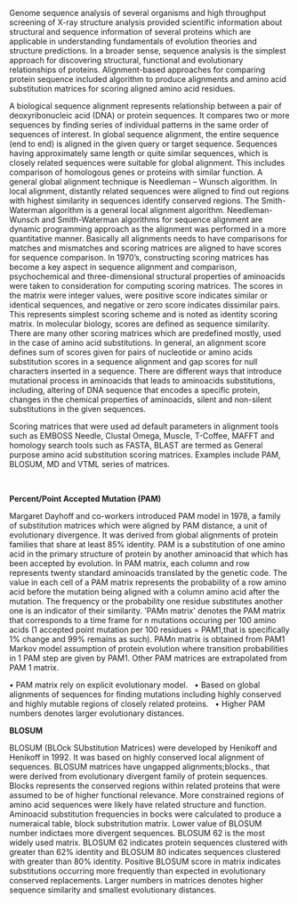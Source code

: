 Genome sequence analysis of several organisms and high throughput screening of X-ray structure analysis provided scientific information about structural and sequence information of several proteins which are applicable in understanding fundamentals of evolution theories and structure predictions. In a broader sense, sequence analysis is the simplest approach for discovering structural, functional and evolutionary relationships of proteins. Alignment-based approaches for comparing protein sequence included algorithm to produce alignments and amino acid substitution matrices for scoring aligned amino acid residues.  

A biological sequence alignment represents relationship between a pair of deoxyribonucleic acid (DNA) or protein sequences. It compares two or more sequences by finding series of individual patterns in the same order of sequences of interest. In global sequence alignment, the entire sequence (end to end) is aligned in the given query or target sequence. Sequences having approximately same length or quite similar sequences, which is closely related sequences were suitable for global alignment. This includes comparison of homologous genes or proteins with similar function. A general global alignment technique is Needleman – Wunsch algorithm. In local alignment, distantly related sequences were aligned to find out regions with highest similarity in sequences identify conserved regions. The Smith- Waterman algorithm is a general local alignment algorithm. Needleman-Wunsch and Smith-Waterman algorithms for sequence alignment are dynamic programming approach as the alignment was performed in a more quantitative manner. Basically all alignments needs to have comparisons for matches and mismatches and scoring matrices are aligned to have scores for sequence comparison. In 1970’s, constructing scoring matrices has become a key aspect in sequence alignment and comparison, psychochemical and three-dimensional structural properties of aminoacids were taken to consideration for computing scoring matrices. The scores in the matrix were integer values, were positive score indicates similar or identical sequences, and negative or zero score indicates dissimilar pairs. This represents simplest scoring scheme and is noted as identity scoring matrix. In molecular biology, scores are defined as sequence similarity. There are many other scoring matrices which are predefined mostly, used in the case of amino acid substitutions. In general, an alignment score defines sum of scores given for pairs of nucleotide or amino acids substitution scores in a sequence alignment and gap scores for null characters inserted in a sequence. There are different ways that introduce mutational process in aminoacids that leads to aminoacids substitutions, including, altering of DNA sequence that encodes a specific protein, changes in the chemical properties of aminoacids, silent and non-silent substitutions in the given sequences. 

Scoring matrices that were used ad default parameters in alignment tools such as EMBOSS Needle, Clustal Omega, Muscle, T-Coffee, MAFFT and homology search tools such as FASTA, BLAST are termed as General purpose amino acid substitution scoring matrices. Examples include PAM, BLOSUM, MD and VTML series of matrices. 
&nbsp;

&nbsp;


**Percent/Point Accepted Mutation (PAM)**
&nbsp;

Margaret Dayhoff and co-workers introduced PAM model in 1978, a family of substitution matrices which were aligned by PAM distance, a unit of evolutionary divergence. It was derived from global alignments of protein families that share at least 85% identity. PAM is a substitution of one amino acid in the primary structure of protein by another aminoacid that which has been accepted by evolution. In PAM matrix, each column and row represents twenty standard aminoacids translated by the genetic code. The value in each cell of a PAM matrix represents the probability of a row amino acid before the mutation being aligned with a column amino acid after the mutation. The frequency or the probability one residue substitutes another one is an indicator of their similarity. 'PAMn matrix' denotes the PAM matrix that corresponds to a time frame for n mutations occuring per 100 amino acids (1 accepted point mutation per 100 residues = PAM1,that is specifically 1% change and 99% remains as such). PAMn matrix is obtained from PAM1 Markov model assumption of protein evolution where transition probabilities in 1 PAM step are given by PAM1. Other PAM matrices are extrapolated from PAM 1 matrix.
&nbsp;

•	PAM matrix rely on explicit evolutionary model.
&nbsp;
•	Based on global alignments of sequences for finding mutations including highly conserved and highly mutable regions of closely related proteins.
&nbsp;
•	Higher PAM numbers denotes larger evolutionary distances.


**BLOSUM**
&nbsp;
&nbsp;

BLOSUM (BLOck SUbstitution Matrices) were developed by Henikoff and Henikoff in 1992. It was based on highly conserved local alignment of sequences. BLOSUM matrices have ungapped alignments;blocks., that were derived from evolutionary divergent family of protein sequences. Blocks represents the conserved regions within related proteins that were assumed to be of higher functional relevance. More constrained regions of amino acid sequences were likely have related structure and function. Aminoacid substitution frequencies in bocks were calculated to produce a numeraical table, block substritution matrix. Lower value of BLOSUM number indictaes more divergent sequences. BLOSUM 62 is the most widely used matrix. BLOSUM 62 indicates protein sequences clustered with greater than 62% identity and BLOSUM 80 indicates sequences clustered with greater than 80% identity. Positive BLOSUM score in matrix indicates substitutions occurring more frequently than expected in evolutionary conserved replacements. Larger numbers in matrices denotes higher sequence similarity and smallest evolutionary distances. 
